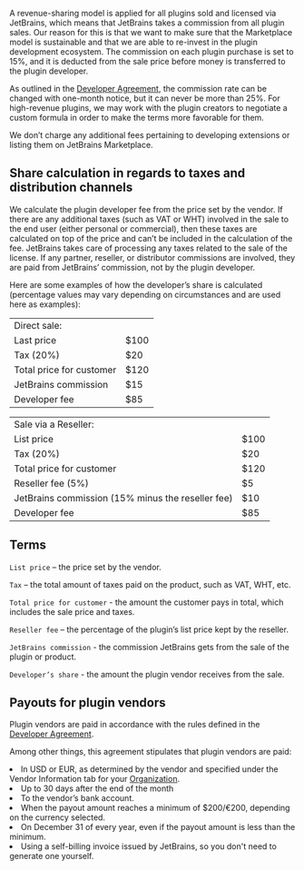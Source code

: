 [//]: # (title: Revenue sharing)

<p>A revenue-sharing model is applied for all plugins sold and licensed via JetBrains, which means that JetBrains takes a commission from all plugin sales. Our reason for this is that we want to make sure that the Marketplace model is sustainable and that we are able to re-invest in the plugin development ecosystem. The commission on each plugin purchase is set to 15%, and it is deducted from the sale price before money is transferred to the plugin developer.

As outlined in the <a href="https://plugins.jetbrains.com/legal/developer-agreement">Developer Agreement</a>, the commission rate can be changed with one-month notice, but it can never be more than 25%. For high-revenue plugins, we may work with the plugin creators to negotiate a custom formula in order to make the terms more favorable for them.

We don’t charge any additional fees pertaining to developing extensions or listing them on JetBrains Marketplace.</p>

## Share calculation in regards to taxes and distribution channels

<p>We calculate the plugin developer fee from the price set by the vendor. If there are any additional taxes (such as VAT or WHT) involved in the sale to the end user (either personal or commercial), then these taxes are calculated on top of the price and can’t be included in the calculation of the fee. JetBrains takes care of processing any taxes related to the sale of the license. If any partner, reseller, or distributor commissions are involved, they are paid from JetBrains’ commission, not by the plugin developer.</p>

<p>Here are some examples of how the developer’s share is calculated (<control>percentage values may vary</control> depending on circumstances and are used here as examples):</p>

<table>
    <tr>
        <td>
            Direct sale:
        </td>
    </tr>
    <tr>
        <td>
            Last price
        </td>
        <td>
            $100
        </td>
    </tr>
     <tr>
        <td>
            Tax (20%)
        </td>
        <td>
            $20
        </td>
    </tr>
     <tr>
        <td>
            Total price for customer
        </td>
        <td>
            $120
        </td>
    </tr>
     <tr>
        <td>
            JetBrains commission
        </td>
        <td>
            $15
        </td>
    </tr>
     <tr>
        <td>
            Developer fee
        </td>
        <td>
            $85
        </td>
    </tr>
</table>

<table>
    <tr>
        <td>
            Sale via a Reseller:
        </td>
    </tr>
    <tr>
        <td>
            List price
        </td>
        <td>
            $100
        </td>
    </tr>
    <tr>
        <td>
            Tax (20%)
        </td>
        <td>
            $20
        </td>
    </tr>
    <tr>
        <td>
            Total price for customer
        </td>
        <td>
            $120
        </td>
    </tr>
    <tr>
        <td>
            Reseller fee (5%)
        </td>
        <td>
            $5
        </td>
    </tr>
    <tr>
        <td>
            JetBrains commission (15% minus the reseller fee)
        </td>
        <td>
            $10
        </td>
    </tr>
    <tr>
        <td>
            Developer fee
        </td>
        <td>
            $85
        </td>
    </tr>
</table>


## Terms 

<p><code>List price</code> – the price set by the vendor.</p>
<p><code>Tax</code> – the total amount of taxes paid on the product, such as VAT, WHT, etc.</p>
<p><code>Total price for customer</code> - the amount the customer pays in total, which includes the sale price and taxes.</p>
<p><code>Reseller fee</code> – the percentage of the plugin’s list price kept by the reseller.</p>
<p><code>JetBrains commission</code> - the commission JetBrains gets from the sale of the plugin or product.</p>
<p><code>Developer’s share</code> - the amount the plugin vendor receives from the sale.</p> 

## Payouts for plugin vendors

<p>Plugin vendors are paid in accordance with the rules defined in the <a href="https://plugins.jetbrains.com/legal/developer-agreement">Developer Agreement</a>.</p>
<p>Among other things, this agreement stipulates that plugin vendors are paid:</p>
<list>
  <li>In USD or EUR, as determined by the vendor and specified under the <emphasis>Vendor Information</emphasis> tab for your <a href="https://plugins.jetbrains.com/docs/marketplace/organizations.html">Organization</a>.</li>
  <li>Up to 30 days after the end of the month</li>
  <li>To the vendor’s bank account.</li>
  <li>When the payout amount reaches a minimum of $200/€200, depending on the currency selected.</li>
  <li>On December 31 of every year, even if the payout amount is less than the minimum.</li>
  <li>Using a self-billing invoice issued by JetBrains, so you don't need to generate one yourself.</li>
</list>